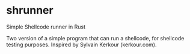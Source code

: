 # shrunner
Simple Shellcode runner in Rust

Two version of a simple program that can run a shellcode, for shellcode testing purposes.
Inspired by Sylvain Kerkour (kerkour.com).
